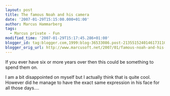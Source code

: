 ```yaml
---
layout: post
title: The famous Noah and his camera
date: '2007-01-29T15:15:00.000+01:00'
author: Marcus Hammarberg
tags:
  - Marcus private - Fun
modified_time: '2007-01-29T15:17:45.286+01:00'
blogger_id: tag:blogger.com,1999:blog-36533086.post-2135515240146173110
blogger_orig_url: http://www.marcusoft.net/2007/01/famous-noah-and-his-camera.html
---
```


If
you ever have six or more years over then this could be something to
spend them on.










I am a bit disappointed on myself but I actually think that is quite
cool. However did he manage to have the exact same expression in his
face for all those days....
